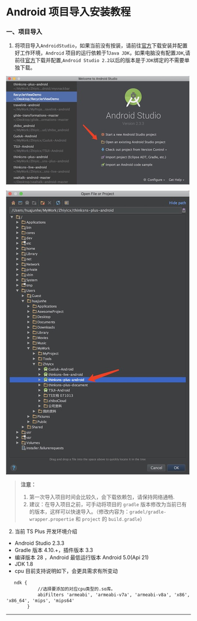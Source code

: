 # Android 项目导入安装教程


### 一、项目导入
1. 将项目导入`AndroidStudio`，如果当前没有按装，请前往[官方](https://developer.android.google.cn/studio/index.html)下载安装并配置好工作环境，`Android` 项目的运行依赖于1`Java JDK`，如果电脑没有配置`JDK`,请前往[官方](http://www.oracle.com/technetwork/java/javase/downloads/index.html)下载并配置,`Android Studio 2.2`以后的版本是于`JDK`绑定的不需要单独下载。

![project-import1]

![project-import2]

> **注意：**
> 1. 第一次导入项目时间会比较久，会下载依赖包，请保持网络通畅.
> 2. 建议：在导入项目之前，可手动将项目的 `gradle` 版本修改为当前已有的版本，这样可以快速导入。（修改内容为：`gradel/gradle-wrapper.propertie` 和 `project` 的 `build.gradle`）

2. 当前 TS Plus 开发环境介绍

 - Android Studio 2.3.3
 - Gradle 版本 4.10.+，插件版本 3.3
 - 编译版本 28 ，Android 最低运行版本 Android 5.0(Api 21)
 - JDK 1.8
 - cpu 目前支持说明如下，会更具需求有所变动
 ```
    ndk {
             //选择要添加的对应cpu类型的.so库。
             abiFilters 'armeabi', 'armeabi-v7a', 'armeabi-v8a', 'x86', 'x86_64', 'mips', 'mips64'
         }
 ```







--------------------------------
[project-import1]:../image/project_import1.jpeg "项目导入1"
[project-import2]:../image/project_import2.jpeg "项目导入2"
[creat_signer1]:../image/creat_signer1.png "创建签名1"
[creat_signer2]:../image/creat_signer2.jpeg "创建签名2"
[creat_signer3]:../image/create_signer3.png "创建签名3"
[creat_signer4]:../image/create_signer4.png "命令创建签名"
[creat_signer5]:../image/create_signer5.png "命令创建签名"
